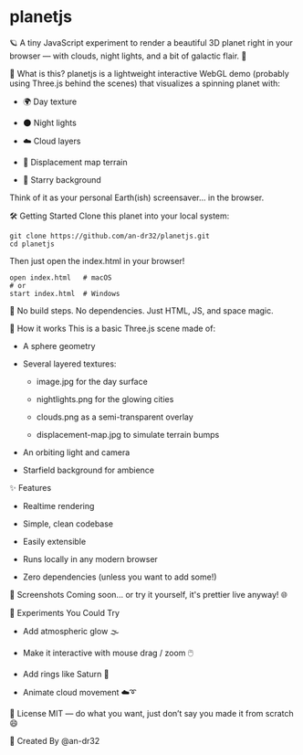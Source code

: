 # planetjs


🪐 A tiny JavaScript experiment to render a beautiful 3D planet right in your browser — with clouds, night lights, and a bit of galactic flair. 🌌


🚀 What is this?
planetjs is a lightweight interactive WebGL demo (probably using Three.js behind the scenes) that visualizes a spinning planet with:

- 🌍 Day texture

- 🌑 Night lights

- ☁️  Cloud layers

- 🗻 Displacement map terrain

- 🌠 Starry background

Think of it as your personal Earth(ish) screensaver... in the browser.

🛠️ Getting Started
Clone this planet into your local system:

	git clone https://github.com/an-dr32/planetjs.git
	cd planetjs
	
Then just open the index.html in your browser!

	open index.html   # macOS
	# or
	start index.html  # Windows
	
🚫 No build steps. No dependencies. Just HTML, JS, and space magic.

🧠 How it works
This is a basic Three.js scene made of:

- A sphere geometry

- Several layered textures:

	- image.jpg for the day surface

	- nightlights.png for the glowing cities

	- clouds.png as a semi-transparent overlay

	- displacement-map.jpg to simulate terrain bumps

- An orbiting light and camera

- Starfield background for ambience

✨ Features
- Realtime rendering

- Simple, clean codebase

- Easily extensible

- Runs locally in any modern browser

- Zero dependencies (unless you want to add some!)

📸 Screenshots
Coming soon... or try it yourself, it's prettier live anyway! 🌐

🧪 Experiments You Could Try
- Add atmospheric glow 🌫️

- Make it interactive with mouse drag / zoom 🖱️

- Add rings like Saturn 💍

- Animate cloud movement ☁️➰

📄 License
MIT — do what you want, just don’t say you made it from scratch 😄

🤘 Created By
@an-dr32
